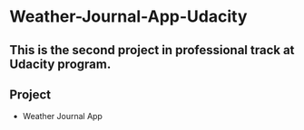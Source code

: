 # Weather-Journal-App-Udacity
This is the second project in professional track at Udacity program.
---
## Project
 * Weather Journal App
